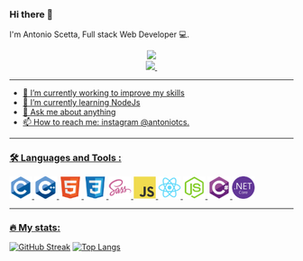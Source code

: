 ### Hi there 👋

I'm Antonio Scetta, Full stack Web Developer :computer:. 

<div id="header" align="center">
  <img src="https://media.giphy.com/media/M9gbBd9nbDrOTu1Mqx/giphy.gif" width="100"/>
  <div id="account">
    <a href="https://www.linkedin.com/in/antoniotcs/">
  <img src="https://img.shields.io/badge/LinkedIn-blue?logo=linkedin&logoColor=white&style=for-the-badge" width="100"/>
      <img src="https://komarev.com/ghpvc/?username=AntonioTcs&style=flat-square&color=blue" alt=""/>

 </div>
 </div>

  ---

- 🔭 I’m currently working to improve my skills
- 🌱 I’m currently learning NodeJs
- 💬 Ask me about anything
- 📫 How to reach me: instagram @antoniotcs.
  
  
 ---
  
### :hammer_and_wrench: Languages and Tools :
  <div>
    <img src="https://github.com/devicons/devicon/blob/master/icons/c/c-original.svg" width="40" height="40">
    <img src="https://github.com/devicons/devicon/blob/master/icons/cplusplus/cplusplus-original.svg" width="40" height="40">
    <img src="https://github.com/devicons/devicon/blob/master/icons/html5/html5-original.svg" width="40" height="40">
    <img src="https://github.com/devicons/devicon/blob/master/icons/css3/css3-original.svg" width="40" height="40">
    <img src="https://github.com/devicons/devicon/blob/master/icons/sass/sass-original.svg" width="40" height="40">
    <img src="https://github.com/devicons/devicon/blob/master/icons/javascript/javascript-original.svg" width="40" height="40">
    <img src="https://github.com/devicons/devicon/blob/master/icons/react/react-original.svg" width="40" height="40">
    <img src="https://github.com/devicons/devicon/blob/master/icons/nodejs/nodejs-original.svg" width="40" height="40">
    <img src="https://github.com/devicons/devicon/blob/master/icons/csharp/csharp-original.svg" width="40" height="40">
    <img src="https://github.com/devicons/devicon/blob/master/icons/dotnetcore/dotnetcore-original.svg" width="40" height="40">
  </div>

  ---
  
  ### :fire: My stats:
  [![GitHub Streak](http://github-readme-streak-stats.herokuapp.com?user=AntonioTcs&theme=dark&hide_border=true&date_format=M%20j%5B%2C%20Y%5D)](https://git.io/streak-stats)
  [![Top Langs](https://github-readme-stats.vercel.app/api/top-langs/?username=AntonioTcs&layout=compact&theme=dark)](https://github.com/anuraghazra/github-readme-stats)
 

